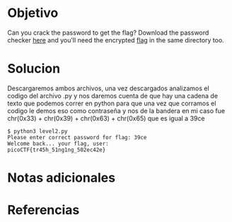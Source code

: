 # Objetivo

Can you crack the password to get the flag? Download the password checker [here](https://artifacts.picoctf.net/c/15/level2.py) and you'll need the encrypted [flag](https://artifacts.picoctf.net/c/15/level2.flag.txt.enc) in the same directory too.

# Solucion

Descargaremos ambos archivos, una vez descargados analizamos el codigo del archivo .py y nos daremos cuenta de que hay una cadena de texto que podemos correr en python para que una vez que corramos el codigo le demos eso como contraseña y nos de la bandera en mi caso fue chr(0x33) + chr(0x39) + chr(0x63) + chr(0x65) que es igual a 39ce 
```Shell
$ python3 level2.py
Please enter correct password for flag: 39ce                                         
Welcome back... your flag, user:
picoCTF{tr45h_51ng1ng_502ec42e}

```

# Notas adicionales

# Referencias